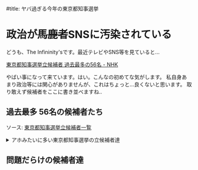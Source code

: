 #title: ヤバ過ぎる今年の東京都知事選挙

# 政治が~~馬鹿者~~SNSに汚染されている

どうも、The Infininity'sです。最近テレビやSNS等を見ていると...

[東京都知事選挙立候補者 過去最多の56名 - NHK](https://www3.nhk.or.jp/news/html/20240619/k10014485991000.html)

やばい事になって来ています。はい。こんなの初めてな気がします。
私自身あまり政治等には関心がありませんが、これはちょっと...良くないと思います。
取り敢えず候補者をここに書き並べますね..
## 過去最多 56名の候補者たち
ソース: [東京都知事選挙立候補者一覧](https://r6tochijisen.metro.tokyo.lg.jp/governor/index.html)
<details>
<summary>アホみたいに多い東京都知事選挙の立候補者達</summary>
  <table class="tb-style03 scroll">
    <tbody>
      <tr>
        <th class="name" scope="col">立候補者氏名</th>
        <th class="name-kana" scope="col" style="width:9em;">ふりがな</th>
        <th class="party" scope="col">党派</th>
        <th class="address" scope="col">立候補者のウェブサイト等のアドレス</th>
        <th>備考</th>
      </tr>
      <tr>
        <td class="name">野間口翔</td>
        <td class="name-kana">のまぐちしょう</td>
        <td class="party">無所属</td>
        <td class="address">なし</td>
        <td></td>
      </tr>
      <tr>
        <td class="name">さわしげみ</td>
        <td class="name-kana">さわしげみ</td>
        <td class="party">無所属</td>
        <td class="address">
          <a href="https://saipon.jp/h/sawa/nobunaga" target="_blank"
            >https://saipon.jp/h/sawa/nobunaga</a>
        </td>
        <td></td>
      </tr>
      <tr>
        <td class="name">大和行男</td>
        <td class="name-kana">やまとゆきお</td>
        <td class="party">無所属</td>
        <td class="address">
          <a href="https://yamato-yukio.studio.site/" target="_blank"
            >https://yamato-yukio.studio.site/</a>
        </td>
        <td></td>
      </tr>
      <tr>
        <td class="name">木宮みつき</td>
        <td class="name-kana">きみやみつき</td>
        <td class="party">未来党</td>
        <td class="address">
          <a href="https://x.com/miraitou_honbu" target="_blank"
            >https://x.com/miraitou_honbu</a>
        </td>
        <td></td>
      </tr>
      <tr>
        <td class="name">小池ゆりこ</td>
        <td class="name-kana">こいけゆりこ</td>
        <td class="party">無所属</td>
        <td class="address">
          <a href="https://www.yuriko.or.jp/" target="_blank"
            >https://www.yuriko.or.jp/</a>
        </td>
        <td></td>
      </tr>
      <tr>
        <td class="name">うつみさとる</td>
        <td class="name-kana">うつみさとる</td>
        <td class="party">市民がつくる政治の会</td>
        <td class="address">
          <a href="https://go2senkyo.com/seijika/193748" target="_blank"
            >https://go2senkyo.com/seijika/193748</a>
        </td>
        <td></td>
      </tr>
      <tr>
        <td class="name">石丸伸二</td>
        <td class="name-kana">いしまるしんじ</td>
        <td class="party">無所属</td>
        <td class="address">
          <a href="https://ishimaru-shinji.com" target="_blank"
            >https://ishimaru-shinji.com</a>
        </td>
        <td></td>
      </tr>
      <tr>
        <td class="name">小野寺こうき</td>
        <td class="name-kana">おのでらこうき</td>
        <td class="party">忠臣蔵義士新党</td>
        <td class="address">
          <a href="https://onodera.akogishi.com" target="_blank"
            >https://onodera.akogishi.com</a>
        </td>
        <td></td>
      </tr>
      <tr>
        <td class="name">しんどう伸夫</td>
        <td class="name-kana">しんどうのぶお</td>
        <td class="party">お金をみんなへ　シン独立党</td>
        <td class="address">なし</td>
        <td></td>
      </tr>
      <tr>
        <td class="name">竹本秀之</td>
        <td class="name-kana">たけもとひでゆき</td>
        <td class="party">無所属</td>
        <td class="address">
          <a href="https://www.hideyukitakemoto.com" target="_blank"
            >https://www.hideyukitakemoto.com</a>
        </td>
        <td></td>
      </tr>
      <tr>
        <td class="name">桜井誠</td>
        <td class="name-kana">さくらいまこと</td>
        <td class="party">日本第一党</td>
        <td class="address">
          <a href="https://sakurai-makoto.jp/" target="_blank"
            >https://sakurai-makoto.jp/</a>
        </td>
        <td></td>
      </tr>
      <tr>
        <td class="name">ドクター・中松</td>
        <td class="name-kana">どくたーなかまつ</td>
        <td class="party">無所属</td>
        <td class="address">
          <a href="http://dr.nakamats.com" target="_blank"
            >http://dr.nakamats.com</a>
        </td>
        <td></td>
      </tr>
      <tr>
        <td class="name">安野たかひろ</td>
        <td class="name-kana">あんのたかひろ</td>
        <td class="party">無所属</td>
        <td class="address">
          <a href="https://takahiroanno.com" target="_blank"
            >https://takahiroanno.com</a>
        </td>
        <td></td>
      </tr>
      <tr>
        <td class="name">清水国明</td>
        <td class="name-kana">しみずくにあき</td>
        <td class="party">清水国明と東京都の安全な未来をつくる会</td>
        <td class="address">
          <a href="https://www.shimizu-kuniaki-tokyo.com/" target="_blank"
            >https://www.shimizu-kuniaki-tokyo.com/</a>
        </td>
        <td></td>
      </tr>
      <tr>
        <td class="name">ＡＩメイヤー</td>
        <td class="name-kana">えいあいめいやー</td>
        <td class="party">ＡＩ党</td>
        <td class="address">なし</td>
        <td></td>
      </tr>
      <tr>
        <td class="name">桑原まりこ</td>
        <td class="name-kana">くわはらまりこ</td>
        <td class="party">（略称）プリベントメディカル久米慶被害者の会</td>
        <td class="address">なし</td>
        <td>プリベントメディカル久米慶被害者の会及び創価学会撲滅党</td>
      </tr>
      <tr>
        <td class="name">ゴトウテルキ</td>
        <td class="name-kana">ごとうてるき</td>
        <td class="party">ラブ＆ピース党</td>
        <td class="address">
          <a href="https://gototeruki.net" target="_blank"
            >https://gototeruki.net</a>
        </td>
        <td></td>
      </tr>
      <tr>
        <td class="name">河合ゆうすけ</td>
        <td class="name-kana">かわいゆうすけ</td>
        <td class="party">ジョーカー議員と投票率を上げる会</td>
        <td class="address">
          <a href="https://kawai-yusuke.info" target="_blank"
            >https://kawai-yusuke.info</a>
        </td>
        <td></td>
      </tr>
      <tr>
        <td class="name">福本繁幸</td>
        <td class="name-kana">ふくもとしげゆき</td>
        <td class="party">無所属</td>
        <td class="address">
          <a href="https://福本繁幸.tokyo/" target="_blank"
            >https://福本繁幸.tokyo/</a>
        </td>
        <td></td>
      </tr>
      <tr>
        <td class="name">黒川あつひこ</td>
        <td class="name-kana">くろかわあつひこ</td>
        <td class="party">つばさの党</td>
        <td class="address">
          <a
            href="https://www.youtube.com/@user-zp4nl4ee3m?si=tjeEP9PIR6Gj-ZxQ"
            target="_blank"
            >https://www.youtube.com/@user-zp4nl4ee3m?si=tjeEP9PIR6Gj-ZxQ</a>
        </td>
        <td></td>
      </tr>
      <tr>
        <td class="name">桑島康文</td>
        <td class="name-kana">くわじまやすふみ</td>
        <td class="party">核融合党</td>
        <td class="address">
          <a href="https://www.kuwaj.com" target="_blank"
            >https://www.kuwaj.com</a>
        </td>
        <td></td>
      </tr>
      <tr>
        <td class="name">田母神としお</td>
        <td class="name-kana">たもがみとしお</td>
        <td class="party">無所属</td>
        <td class="address">
          <a href="https://www.tamogami-toshio.jp/" target="_blank"
            >https://www.tamogami-toshio.jp/</a>
        </td>
        <td></td>
      </tr>
      <tr>
        <td class="name">蓮舫</td>
        <td class="name-kana">れんほう</td>
        <td class="party">無所属</td>
        <td class="address">
          <a href="https://renho.jp" target="_blank"
            >https://renho.jp</a>
        </td>
        <td></td>
      </tr>
      <tr>
        <td class="name">ないとうひさお</td>
        <td class="name-kana">ないとうひさお</td>
        <td class="party">無所属</td>
        <td class="address">なし</td>
        <td></td>
      </tr>
      <tr>
        <td class="name">内野愛里</td>
        <td class="name-kana">うちのあいり</td>
        <td class="party">カワイイ私の政見放送を見てね</td>
        <td class="address">
          <a href="https://x.com/airiv0ice" target="_blank"
            >https://x.com/airiv0ice</a>
        </td>
        <td></td>
      </tr>
      <tr>
        <td class="name">石丸幸人</td>
        <td class="name-kana">いしまるゆきと</td>
        <td class="party">石丸幸人党</td>
        <td class="address">
          <a href="https://youtube.com/@ishimaruyukito" target="_blank"
            >https://youtube.com/@ishimaruyukito</a>
        </td>
        <td></td>
      </tr>
      <tr>
        <td class="name">尾関あゆみ</td>
        <td class="name-kana">おぜきあゆみ</td>
        <td class="party">ポーカー党</td>
        <td class="address">
          <a href="https://qr.paps.jp/Mnfuk" target="_blank"
            >https://qr.paps.jp/Mnfuk</a>
        </td>
        <td></td>
      </tr>
      <tr>
        <td class="name">小松けん</td>
        <td class="name-kana">こまつけん</td>
        <td class="party">ゴルフ党</td>
        <td class="address">
          <a href="https://golf-party.jp/" target="_blank"
            >https://golf-party.jp/</a>
        </td>
        <td></td>
      </tr>
      <tr>
        <td class="name">かがたたくじ</td>
        <td class="name-kana">かがたたくじ</td>
        <td class="party">覇王党</td>
        <td class="address">
          <a href="https://www.facebook.com/takuji.kagata" target="_blank"
            >https://www.facebook.com/takuji.kagata</a>
        </td>
        <td></td>
      </tr>
      <tr>
        <td class="name">福永かつや</td>
        <td class="name-kana">ふくながかつや</td>
        <td class="party">ＮＨＫから国民を守る党</td>
        <td class="address">
          <a href="https://www.syoha.jp/" target="_blank"
            >https://www.syoha.jp/</a>
        </td>
        <td></td>
      </tr>
      <tr>
        <td class="name">犬伏宏明</td>
        <td class="name-kana">いぬぶせひろあき</td>
        <td class="party">ＮＨＫから国民を守る党</td>
        <td class="address">
          <a href="https://www.syoha.jp/" target="_blank"
            >https://www.syoha.jp/</a>
        </td>
        <td></td>
      </tr>
      <tr>
        <td class="name">武内隆</td>
        <td class="name-kana">たけうちたかし</td>
        <td class="party">ＮＨＫから国民を守る党</td>
        <td class="address">
          <a href="https://www.syoha.jp/" target="_blank"
            >https://www.syoha.jp/</a>
        </td>
        <td></td>
      </tr>
      <tr>
        <td class="name">遠藤信一</td>
        <td class="name-kana">えんどうしんいち</td>
        <td class="party">ＮＨＫから国民を守る党</td>
        <td class="address">
          <a href="https://www.syoha.jp/" target="_blank"
            >https://www.syoha.jp/</a>
        </td>
        <td></td>
      </tr>
      <tr>
        <td class="name">上楽むねゆき</td>
        <td class="name-kana">じょうらくむねゆき</td>
        <td class="party">ＮＨＫから国民を守る党</td>
        <td class="address">
          <a href="https://www.syoha.jp/" target="_blank"
            >https://www.syoha.jp/</a>
        </td>
        <td></td>
      </tr>
      <tr>
        <td class="name">二宮大造</td>
        <td class="name-kana">にのみやたいぞう</td>
        <td class="party">ＮＨＫから国民を守る党</td>
        <td class="address">
          <a href="https://x.com/taizoninomiya" target="_blank"
            >https://x.com/taizoninomiya</a>
        </td>
        <td></td>
      </tr>
      <tr>
        <td class="name">中江ともや</td>
        <td class="name-kana">なかえともや</td>
        <td class="party">ＮＨＫから国民を守る党</td>
        <td class="address">
          <a href="https://www.syoha.jp/" target="_blank"
            >https://www.syoha.jp/</a>
        </td>
        <td></td>
      </tr>
      <tr>
        <td class="name">ふなはしゆめと</td>
        <td class="name-kana">ふなはしゆめと</td>
        <td class="party">ＮＨＫから国民を守る党</td>
        <td class="address">
          <a href="https://www.syoha.jp/" target="_blank"
            >https://www.syoha.jp/</a>
        </td>
        <td></td>
      </tr>
      <tr>
        <td class="name">山田信一</td>
        <td class="name-kana">やまだしんいち</td>
        <td class="party">ＮＨＫから国民を守る党</td>
        <td class="address">
          <a href="https://www.syoha.jp/" target="_blank"
            >https://www.syoha.jp/</a>
        </td>
        <td></td>
      </tr>
      <tr>
        <td class="name">加藤英明</td>
        <td class="name-kana">かとうひであき</td>
        <td class="party">ＮＨＫから国民を守る党</td>
        <td class="address">
          <a href="https://www.syoha.jp/" target="_blank"
            >https://www.syoha.jp/</a>
        </td>
        <td></td>
      </tr>
      <tr>
        <td class="name">草尾あつし</td>
        <td class="name-kana">くさおあつし</td>
        <td class="party">ＮＨＫから国民を守る党</td>
        <td class="address">
          <a href="https://www.syoha.jp/" target="_blank"
            >https://www.syoha.jp/</a>
        </td>
        <td></td>
      </tr>
      <tr>
        <td class="name">津村大作</td>
        <td class="name-kana">つむらだいさく</td>
        <td class="party">ＮＨＫから国民を守る党</td>
        <td class="address">
          <a href="https://www.syoha.jp" target="_blank"
            >https://www.syoha.jp</a>
        </td>
        <td></td>
      </tr>
      <tr>
        <td class="name">横山緑</td>
        <td class="name-kana">よこやまみどり</td>
        <td class="party">ＮＨＫから国民を守る党</td>
        <td class="address">
          <a href="https://www.syoha.jp/" target="_blank"
            >https://www.syoha.jp/</a>
        </td>
        <td></td>
      </tr>
      <tr>
        <td class="name">前田太一</td>
        <td class="name-kana">まえだたいち</td>
        <td class="party">ＮＨＫから国民を守る党</td>
        <td class="address">
          <a href="https://www.syoha.jp" target="_blank"
            >https://www.syoha.jp</a>
        </td>
        <td></td>
      </tr>
      <tr>
        <td class="name">みなみ俊輔</td>
        <td class="name-kana">みなみしゅんすけ</td>
        <td class="party">ＮＨＫから国民を守る党</td>
        <td class="address">
          <a href="https://www.syoha.jp" target="_blank"
            >https://www.syoha.jp</a>
        </td>
        <td></td>
      </tr>
      <tr>
        <td class="name">ふくはらしるび</td>
        <td class="name-kana">ふくはらしるび</td>
        <td class="party">ＮＨＫから国民を守る党</td>
        <td class="address">
          <a href="https://www.syoha.jp/" target="_blank"
            >https://www.syoha.jp/</a>
        </td>
        <td></td>
      </tr>
      <tr>
        <td class="name">木村よしたか</td>
        <td class="name-kana">きむらよしたか</td>
        <td class="party">ＮＨＫから国民を守る党</td>
        <td class="address">
          <a href="https://www.syoha.jp" target="_blank"
            >https://www.syoha.jp</a>
        </td>
        <td></td>
      </tr>
      <tr>
        <td class="name">三輪陽一</td>
        <td class="name-kana">みわよういち</td>
        <td class="party">ＮＨＫから国民を守る党</td>
        <td class="address">
          <a href="https://www.syoha.jp" target="_blank"
            >https://www.syoha.jp</a>
        </td>
        <td></td>
      </tr>
      <tr>
        <td class="name">松尾芳治</td>
        <td class="name-kana">まつおよしはる</td>
        <td class="party">ＮＨＫから国民を守る党</td>
        <td class="address">
          <a href="https://www.syoha.jp/" target="_blank"
            >https://www.syoha.jp/</a>
        </td>
        <td></td>
      </tr>
      <tr>
        <td class="name">ホカリジン</td>
        <td class="name-kana">ほかりじん</td>
        <td class="party">無所属</td>
        <td class="address">なし</td>
        <td></td>
      </tr>
      <tr>
        <td class="name">小林弘</td>
        <td class="name-kana">こばやしひろし</td>
        <td class="party">無所属</td>
        <td class="address">なし</td>
        <td></td>
      </tr>
      <tr>
        <td class="name">加藤健一郎</td>
        <td class="name-kana">かとうけんいちろう</td>
        <td class="party">無所属</td>
        <td class="address">なし</td>
        <td></td>
      </tr>
      <tr>
        <td class="name">ひまそらあかね</td>
        <td class="name-kana">ひまそらあかね</td>
        <td class="party">無所属</td>
        <td class="address">
          <a href="https://twitter.com/himasoraakane/" target="_blank"
            >https://twitter.com/himasoraakane/</a>
        </td>
        <td></td>
      </tr>
      <tr>
        <td class="name">向後真徳</td>
        <td class="name-kana">こうごまさのり</td>
        <td class="party">無所属</td>
        <td class="address">
          <a href="https://twitter.com/KohgoMasanori" target="_blank"
            >https://twitter.com/KohgoMasanori</a>
        </td>
        <td></td>
      </tr>
      <tr>
        <td class="name">うしくぼのぶお</td>
        <td class="name-kana">うしくぼのぶお</td>
        <td class="party">無所属</td>
        <td class="address">なし</td>
        <td></td>
      </tr>
      <tr>
        <td class="name">古田真</td>
        <td class="name-kana">ふるたまこと</td>
        <td class="party">（略称）土頭を働かし最高裁裁判官５人を弾劾する党</td>
        <td class="address">
          <a
            href="https://blog.goo.ne.jp/furutamakotohiraokatensei"
            target="_blank"
            >https://blog.goo.ne.jp/furutamakotohiraokatensei</a>
        </td>
        <td>
          土頭を働かし最高裁裁判官５人を弾劾する党　身体から地頭へ人の増える会
        </td>
      </tr>
      <tr>
        <td class="name">アキノリ将軍未満</td>
        <td class="name-kana">あきのりしょうぐんみまん</td>
        <td class="party">ネオ幕府アキノリ党</td>
        <td class="address">
          <a href="https://neobakufu.tumblr.com/" target="_blank"
            >https://neobakufu.tumblr.com/</a>
        </td>
        <td></td>
      </tr>
    </tbody>
</table>
</details>

## 問題だらけの候補者達